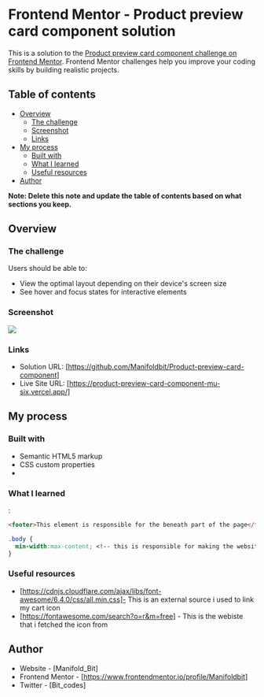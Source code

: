 # Frontend Mentor - Product preview card component solution

This is a solution to the [Product preview card component challenge on Frontend Mentor](https://www.frontendmentor.io/challenges/product-preview-card-component-GO7UmttRfa). Frontend Mentor challenges help you improve your coding skills by building realistic projects. 

## Table of contents

- [Overview](#overview)
  - [The challenge](#the-challenge)
  - [Screenshot](#screenshot)
  - [Links](#links)
- [My process](#my-process)
  - [Built with](#built-with)
  - [What I learned](#what-i-learned)
  - [Useful resources](#useful-resources)
- [Author](#author)

**Note: Delete this note and update the table of contents based on what sections you keep.**

## Overview

### The challenge

Users should be able to:

- View the optimal layout depending on their device's screen size
- See hover and focus states for interactive elements

### Screenshot

![](./screenshot.png)


### Links

- Solution URL: [https://github.com/Manifoldbit/Product-preview-card-component]
- Live Site URL: [https://product-preview-card-component-mu-six.vercel.app/]

## My process

### Built with

- Semantic HTML5 markup
- CSS custom properties
- 


### What I learned
:

```html
<footer>This element is responsible for the beneath part of the page</footer>
```
```css
.body {
  min-width:max-content; <!-- this is responsible for making the website from shrinking, if its been minimized -->
}
```


### Useful resources

- [https://cdnjs.cloudflare.com/ajax/libs/font-awesome/6.4.0/css/all.min.css]- This is an external source i used to link my cart icon
- [https://fontawesome.com/search?o=r&m=free] - This is the webiste that i fetched the icon from

## Author

- Website - [Manifold_Bit]
- Frontend Mentor - [https://www.frontendmentor.io/profile/Manifoldbit]
- Twitter - [Bit_codes]


